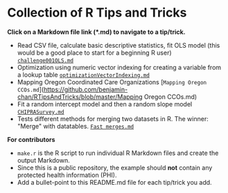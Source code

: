 # Collection of R Tips and Tricks

**Click on a Markdown file link (*.md) to navigate to a tip/trick.**

* Read CSV file, calculate basic descriptive statistics, fit OLS model (this would be a good place to start for a beginning R user) [`challenge001OLS.md`](https://github.com/benjamin-chan/RTipsAndTricks/blob/master/challenge001OLS.md)
* Optimization using numeric vector indexing for creating a variable from a lookup table [`optimizationVectorIndexing.md`](https://github.com/benjamin-chan/RTipsAndTricks/blob/master/optimizationVectorIndexing.md)
* Mapping Oregon Coordinated Care Organizations [`Mapping Oregon CCOs.md`](https://github.com/benjamin-chan/RTipsAndTricks/blob/master/Mapping Oregon CCOs.md)
* Fit a random intercept model and then a random slope model [`CHIPRASurvey.md`](https://github.com/benjamin-chan/RTipsAndTricks/blob/master/CHIPRASurvey.md)
* Tests different methods for merging two datasets in R. The winner: "Merge" with datatables. [`Fast merges.md`](https://github.com/benjamin-chan/RTipsAndTricks/blob/master/Fast%20merges.md)


**For contributors**

* `make.r` is the R script to run individual R Markdown files and create the output Markdown.
* Since this is a public repository, the example should **not** contain any protected health information (PHI).
* Add a bullet-point to this README.md file for each tip/trick you add.
